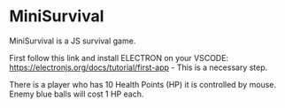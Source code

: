 # MiniSurvival
MiniSurvival is a JS survival game.

First follow this link and install ELECTRON on your VSCODE:
https://electronjs.org/docs/tutorial/first-app - This is a necessary step.


There is a player who has 10 Health Points (HP) it is controlled by mouse. Enemy blue balls will cost 1 HP each.

